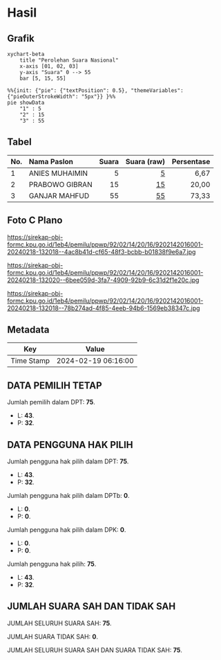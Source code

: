 # Hasil

## Grafik

```mermaid
xychart-beta
    title "Perolehan Suara Nasional"
    x-axis [01, 02, 03]
    y-axis "Suara" 0 --> 55
    bar [5, 15, 55]
```

```mermaid
%%{init: {"pie": {"textPosition": 0.5}, "themeVariables": {"pieOuterStrokeWidth": "5px"}} }%%
pie showData
    "1" : 5
    "2" : 15
    "3" : 55
```

## Tabel

| No. | Nama Paslon    | Suara | Suara (raw) | Persentase |
|:--- |:-------------- | -----:| -----------:| ----------:|
| 1   | ANIES MUHAIMIN | 5     | [5][p-1]    | 6,67       |
| 2   | PRABOWO GIBRAN | 15    | [15][p-2]   | 20,00      |
| 3   | GANJAR MAHFUD  | 55    | [55][p-3]   | 73,33      |


[p-1]: https://github.com/gigit-pemilu/pemilu-2024/blob/main/pilpres/hitung-suara/sub/92-papua-barat/sub/02-manokwari/sub/14-manokwari-utara/sub/2016-singgimeba/sub/001-tps/sub/paslon-1.txt
[p-2]: https://github.com/gigit-pemilu/pemilu-2024/blob/main/pilpres/hitung-suara/sub/92-papua-barat/sub/02-manokwari/sub/14-manokwari-utara/sub/2016-singgimeba/sub/001-tps/sub/paslon-2.txt
[p-3]: https://github.com/gigit-pemilu/pemilu-2024/blob/main/pilpres/hitung-suara/sub/92-papua-barat/sub/02-manokwari/sub/14-manokwari-utara/sub/2016-singgimeba/sub/001-tps/sub/paslon-3.txt

## Foto C Plano

https://sirekap-obj-formc.kpu.go.id/1eb4/pemilu/ppwp/92/02/14/20/16/9202142016001-20240218-132018--4ac8b41d-cf65-48f3-bcbb-b01838f9e6a7.jpg

https://sirekap-obj-formc.kpu.go.id/1eb4/pemilu/ppwp/92/02/14/20/16/9202142016001-20240218-132020--6bee059d-3fa7-4909-92b9-6c31d2f1e20c.jpg

https://sirekap-obj-formc.kpu.go.id/1eb4/pemilu/ppwp/92/02/14/20/16/9202142016001-20240218-132018--78b274ad-4f85-4eeb-94b6-1569eb38347c.jpg


## Metadata

| Key        | Value               |
| ---------- | ------------------- |
| Time Stamp | 2024-02-19 06:16:00 |


## DATA PEMILIH TETAP

Jumlah pemilih dalam DPT: **75**.
 * L: **43**.
 * P: **32**.

## DATA PENGGUNA HAK PILIH

Jumlah pengguna hak pilih dalam DPT: **75**.
 * L: **43**.
 * P: **32**.

Jumlah pengguna hak pilih dalam DPTb: **0**.
 * L: **0**.
 * P: **0**.

Jumlah pengguna hak pilih dalam DPK: **0**.
 * L: **0**.
 * P: **0**.

Jumlah pengguna hak pilih: **75**.
 * L: **43**.
 * P: **32**.

## JUMLAH SUARA SAH DAN TIDAK SAH

JUMLAH SELURUH SUARA SAH: **75**.

JUMLAH SUARA TIDAK SAH: **0**.

JUMLAH SELURUH SUARA SAH DAN SUARA TIDAK SAH: **75**.


